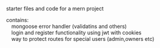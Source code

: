 starter files and code for a mern project

contains:<br/>
	&emsp;mongoose error handler (validatins and others) <br/>
	&emsp;login and register functionality using jwt with cookies <br/>
	&emsp;way to protect routes for special users (admin,owners etc) <br/>
  
